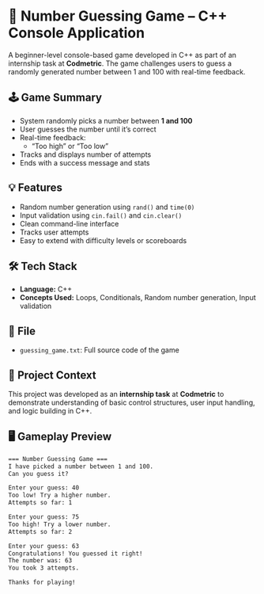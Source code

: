 # 🎯 Number Guessing Game – C++ Console Application

A beginner-level console-based game developed in C++ as part of an internship task at **Codmetric**. The game challenges users to guess a randomly generated number between 1 and 100 with real-time feedback.

## 🕹️ Game Summary

- System randomly picks a number between **1 and 100**
- User guesses the number until it’s correct
- Real-time feedback:
  - “Too high” or “Too low”
- Tracks and displays number of attempts
- Ends with a success message and stats

## 💡 Features

- Random number generation using `rand()` and `time(0)`
- Input validation using `cin.fail()` and `cin.clear()`
- Clean command-line interface
- Tracks user attempts
- Easy to extend with difficulty levels or scoreboards

## 🛠 Tech Stack

- **Language:** C++
- **Concepts Used:** Loops, Conditionals, Random number generation, Input validation

## 📂 File

- `guessing_game.txt`: Full source code of the game

## 🧾 Project Context

This project was developed as an **internship task** at **Codmetric** to demonstrate understanding of basic control structures, user input handling, and logic building in C++.

## 🖥️ Gameplay Preview

```txt
=== Number Guessing Game ===
I have picked a number between 1 and 100.
Can you guess it?

Enter your guess: 40
Too low! Try a higher number.
Attempts so far: 1

Enter your guess: 75
Too high! Try a lower number.
Attempts so far: 2

Enter your guess: 63
Congratulations! You guessed it right!
The number was: 63
You took 3 attempts.

Thanks for playing!
